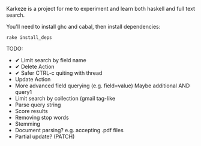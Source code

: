 Karkeze is a project for me to experiment and learn both haskell and full text search.

You'll need to install ghc and cabal, then install dependencies:
	
	rake install_deps

TODO:

  * ✔ Limit search by field name
  * ✔ Delete Action
  * ✔ Safer CTRL-c quiting with thread
  * Update Action
  * More advanced field querying (e.g. field=value) Maybe additional AND query1
  * Limit search by collection (gmail tag-like
  * Parse query string
  * Score results
  * Removing stop words
  * Stemming
  * Document parsing? e.g. accepting .pdf files
  * Partial update? (PATCH)